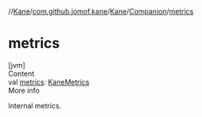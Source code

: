 //[Kane](../../../index.md)/[com.github.jomof.kane](../../index.md)/[Kane](../index.md)/[Companion](index.md)/[metrics](metrics.md)



# metrics  
[jvm]  
Content  
val [metrics](metrics.md): [KaneMetrics](../../-kane-metrics/index.md)  
More info  


Internal metrics.

  



